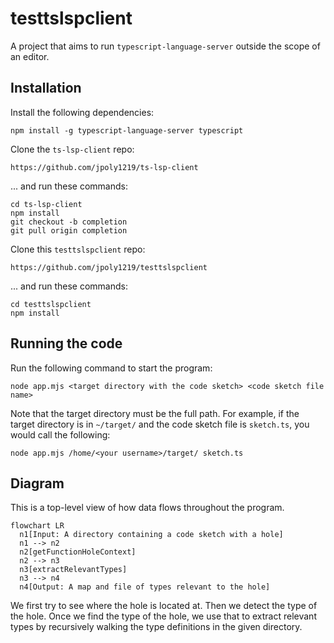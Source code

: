 # testtslspclient

A project that aims to run `typescript-language-server` outside the scope of an editor.

## Installation

Install the following dependencies:

```
npm install -g typescript-language-server typescript
```

Clone the `ts-lsp-client` repo:

```
https://github.com/jpoly1219/ts-lsp-client
```

... and run these commands:
```
cd ts-lsp-client
npm install
git checkout -b completion
git pull origin completion
```

Clone this `testtslspclient` repo:
```
https://github.com/jpoly1219/testtslspclient
```

... and run these commands:
```
cd testtslspclient
npm install
```

## Running the code

Run the following command to start the program:
```
node app.mjs <target directory with the code sketch> <code sketch file name>
```
Note that the target directory must be the full path. For example, if the target directory is in `~/target/` and the code sketch file is `sketch.ts`, you would call the following:
```
node app.mjs /home/<your username>/target/ sketch.ts
```

## Diagram

This is a top-level view of how data flows throughout the program.
```mermaid
flowchart LR
  n1[Input: A directory containing a code sketch with a hole]
  n1 --> n2
  n2[getFunctionHoleContext]
  n2 --> n3
  n3[extractRelevantTypes]
  n3 --> n4
  n4[Output: A map and file of types relevant to the hole]
```

We first try to see where the hole is located at. Then we detect the type of the hole.
Once we find the type of the hole, we use that to extract relevant types by recursively walking the type definitions in the given directory.
